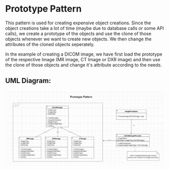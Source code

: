 # Prototype Pattern

This pattern is used for creating expensive object creations. Since the object creations take a lot of time (maybe due to database calls or some API calls), we create a prototype of the objects and use the clone of those objects whenever we want to create new objects.
We then change the attributes of the cloned objects seperately.

In the example of creating a DICOM image, we have first load the prototype of the respective Image (MR image, CT Image or DXR image) and then use the clone of those objects and change it's attribute according to the needs.

## UML Diagram:
![alt-text](https://github.com/gautamvr/DesignPatterns/blob/main/Creational_Patterns/PrototypePattern/PrototypePattern_UML.PNG)
